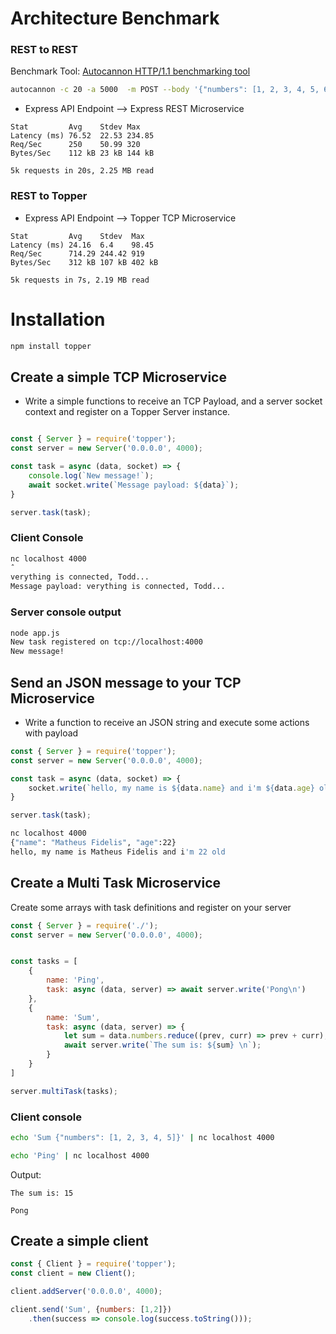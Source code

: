 
# Architecture Benchmark

### REST to REST 

Benchmark Tool: [Autocannon HTTP/1.1 benchmarking tool](https://github.com/mcollina/autocannon)

```bash
autocannon -c 20 -a 5000  -m POST --body '{"numbers": [1, 2, 3, 4, 5, 6, 7, 8, 9]}' --headers 'Content-Type:Application/json' http://localhost:9000/sum
```

* Express API Endpoint --> Express REST Microservice

```
Stat         Avg    Stdev Max
Latency (ms) 76.52  22.53 234.85
Req/Sec      250    50.99 320
Bytes/Sec    112 kB 23 kB 144 kB

5k requests in 20s, 2.25 MB read
```

### REST to Topper

* Express API Endpoint --> Topper TCP Microservice

```
Stat         Avg    Stdev  Max
Latency (ms) 24.16  6.4    98.45
Req/Sec      714.29 244.42 919
Bytes/Sec    312 kB 107 kB 402 kB

5k requests in 7s, 2.19 MB read
```

# Installation

```bash
npm install topper
```

## Create a simple TCP Microservice

* Write a simple functions to receive an TCP Payload, and a server socket context and register on a Topper Server instance.

```javascript

const { Server } = require('topper');
const server = new Server('0.0.0.0', 4000);

const task = async (data, socket) => {
    console.log(`New message!`);
    await socket.write(`Message payload: ${data}`);
}

server.task(task);

```

### Client Console

```bash
nc localhost 4000
ˆ
verything is connected, Todd...
Message payload: verything is connected, Todd...
```

### Server console output

```bash
node app.js
New task registered on tcp://localhost:4000
New message!
```

## Send an JSON message to your TCP Microservice 

* Write a function to receive an JSON string and execute some actions with payload

```javascript
const { Server } = require('topper');
const server = new Server('0.0.0.0', 4000);

const task = async (data, socket) => {
    socket.write(`hello, my name is ${data.name} and i'm ${data.age} old\n`);
}

server.task(task);

```

```bash
nc localhost 4000
{"name": "Matheus Fidelis", "age":22}
hello, my name is Matheus Fidelis and i'm 22 old
```


## Create a Multi Task Microservice

Create some arrays with task definitions and register on your server

```javascript
const { Server } = require('./');
const server = new Server('0.0.0.0', 4000);


const tasks = [
    {
        name: 'Ping',
        task: async (data, server) => await server.write('Pong\n')
    },
    {
        name: 'Sum',
        task: async (data, server) => {
            let sum = data.numbers.reduce((prev, curr) => prev + curr);
            await server.write(`The sum is: ${sum} \n`);
        }
    }
]

server.multiTask(tasks);
```

### Client console

```bash
echo 'Sum {"numbers": [1, 2, 3, 4, 5]}' | nc localhost 4000
```

```bash
echo 'Ping' | nc localhost 4000
```

Output:

```
The sum is: 15
```

```
Pong
```

## Create a simple client

```javascript
const { Client } = require('topper');
const client = new Client();

client.addServer('0.0.0.0', 4000);

client.send('Sum', {numbers: [1,2]})
    .then(success => console.log(success.toString()));
```

